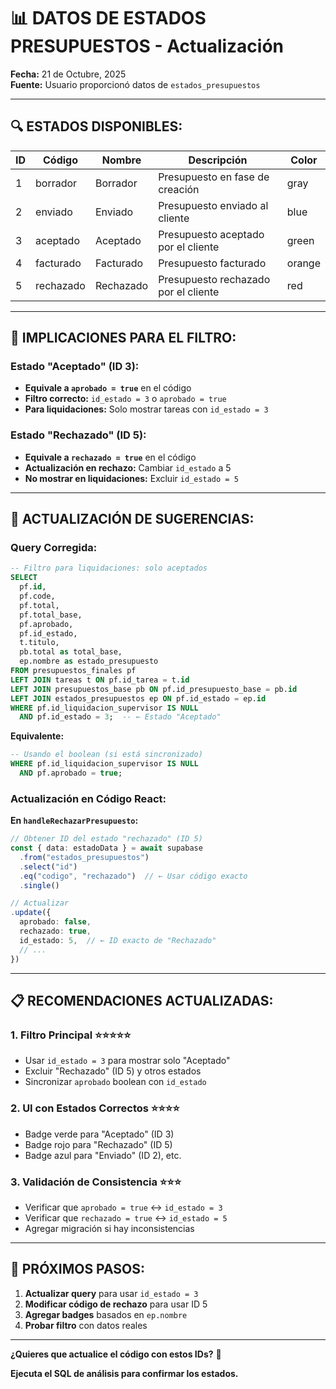 # 📊 DATOS DE ESTADOS PRESUPUESTOS - Actualización

**Fecha:** 21 de Octubre, 2025  
**Fuente:** Usuario proporcionó datos de `estados_presupuestos`

---

## 🔍 **ESTADOS DISPONIBLES:**

| ID | Código | Nombre | Descripción | Color |
|----|--------|--------|-------------|-------|
| 1 | borrador | Borrador | Presupuesto en fase de creación | gray |
| 2 | enviado | Enviado | Presupuesto enviado al cliente | blue |
| 3 | aceptado | Aceptado | Presupuesto aceptado por el cliente | green |
| 4 | facturado | Facturado | Presupuesto facturado | orange |
| 5 | rechazado | Rechazado | Presupuesto rechazado por el cliente | red |

---

## 🎯 **IMPLICACIONES PARA EL FILTRO:**

### **Estado "Aceptado" (ID 3):**
- **Equivale a `aprobado = true`** en el código
- **Filtro correcto:** `id_estado = 3` o `aprobado = true`
- **Para liquidaciones:** Solo mostrar tareas con `id_estado = 3`

### **Estado "Rechazado" (ID 5):**
- **Equivale a `rechazado = true`** en el código
- **Actualización en rechazo:** Cambiar `id_estado` a 5
- **No mostrar en liquidaciones:** Excluir `id_estado = 5`

---

## 🔧 **ACTUALIZACIÓN DE SUGERENCIAS:**

### **Query Corregida:**
```sql
-- Filtro para liquidaciones: solo aceptados
SELECT 
  pf.id,
  pf.code,
  pf.total,
  pf.total_base,
  pf.aprobado,
  pf.id_estado,
  t.titulo,
  pb.total as total_base,
  ep.nombre as estado_presupuesto
FROM presupuestos_finales pf
LEFT JOIN tareas t ON pf.id_tarea = t.id
LEFT JOIN presupuestos_base pb ON pf.id_presupuesto_base = pb.id
LEFT JOIN estados_presupuestos ep ON pf.id_estado = ep.id
WHERE pf.id_liquidacion_supervisor IS NULL
  AND pf.id_estado = 3;  -- ← Estado "Aceptado"
```

**Equivalente:**
```sql
-- Usando el boolean (si está sincronizado)
WHERE pf.id_liquidacion_supervisor IS NULL
  AND pf.aprobado = true;
```

### **Actualización en Código React:**

**En `handleRechazarPresupuesto`:**
```typescript
// Obtener ID del estado "rechazado" (ID 5)
const { data: estadoData } = await supabase
  .from("estados_presupuestos")
  .select("id")
  .eq("codigo", "rechazado")  // ← Usar código exacto
  .single()

// Actualizar
.update({ 
  aprobado: false,
  rechazado: true,
  id_estado: 5,  // ← ID exacto de "Rechazado"
  // ...
})
```

---

## 📋 **RECOMENDACIONES ACTUALIZADAS:**

### **1. Filtro Principal ⭐⭐⭐⭐⭐**
- Usar `id_estado = 3` para mostrar solo "Aceptado"
- Excluir "Rechazado" (ID 5) y otros estados
- Sincronizar `aprobado` boolean con `id_estado`

### **2. UI con Estados Correctos ⭐⭐⭐⭐**
- Badge verde para "Aceptado" (ID 3)
- Badge rojo para "Rechazado" (ID 5)
- Badge azul para "Enviado" (ID 2), etc.

### **3. Validación de Consistencia ⭐⭐⭐**
- Verificar que `aprobado = true` ↔ `id_estado = 3`
- Verificar que `rechazado = true` ↔ `id_estado = 5`
- Agregar migración si hay inconsistencias

---

## 🎯 **PRÓXIMOS PASOS:**

1. **Actualizar query** para usar `id_estado = 3`
2. **Modificar código de rechazo** para usar ID 5
3. **Agregar badges** basados en `ep.nombre`
4. **Probar filtro** con datos reales

---

**¿Quieres que actualice el código con estos IDs?** 🔧

**Ejecuta el SQL de análisis para confirmar los estados.**

